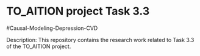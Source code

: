 # TO_AITION project Task 3.3 
#Causal-Modeling-Depression-CVD

Description: This repository contains the research work related to Task 3.3 of the TO_AITION project.




